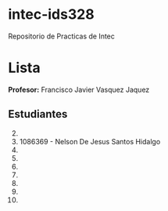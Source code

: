# intec-ids328
Repositorio de Practicas de Intec


# Lista

**Profesor:** Francisco Javier Vasquez Jaquez

## Estudiantes


2.
3. 1086369 - Nelson De Jesus Santos Hidalgo
4. 
5. 
6.
7. 
8. 
9. 
10. 